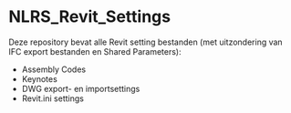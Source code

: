 # NLRS_Revit_Settings
Deze repository bevat alle Revit setting bestanden (met uitzondering van IFC export bestanden en Shared Parameters):
- Assembly Codes
- Keynotes
- DWG export- en importsettings
- Revit.ini settings
